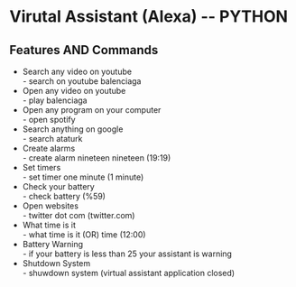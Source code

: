 # Virutal Assistant (Alexa) -- PYTHON

<h2>Features AND Commands</h2>
<ul>
  <li>Search any video on youtube</li> - search on youtube balenciaga
  <li>Open any video on youtube</li> - play balenciaga
  <li>Open any program on your computer</li> - open spotify
  <li>Search anything on google</li> - search ataturk
  <li>Create alarms</li> - create alarm nineteen nineteen (19:19)
  <li>Set timers</li> - set timer one minute (1 minute)
  <li>Check your battery</li> - check battery (%59)
  <li>Open websites</li> - twitter dot com (twitter.com)
  <li>What time is it</li> - what time is it (OR) time (12:00)
  <li>Battery Warning</li> - if your battery is less than 25 your assistant is warning
  <li>Shutdown System</li> - shuwdown system (virtual assistant application closed)
</ul>
